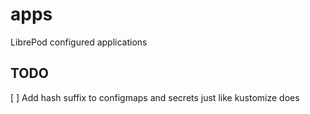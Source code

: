 # apps
LibrePod configured applications

## TODO
 [ ] Add hash suffix to configmaps and secrets just like kustomize does
